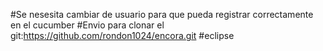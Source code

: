 #Se nesesita cambiar de usuario para que pueda registrar correctamente en el cucumber
#Envio para clonar el git:https://github.com/rondon1024/encora.git
#eclipse

